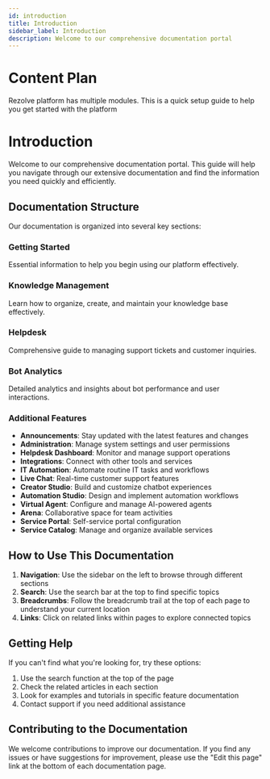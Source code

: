 ```yaml
---
id: introduction
title: Introduction
sidebar_label: Introduction
description: Welcome to our comprehensive documentation portal
---
```


# Content Plan

Rezolve platform has multiple modules.
This is a quick setup guide to help you get started with the platform 





# Introduction

Welcome to our comprehensive documentation portal. This guide will help you navigate through our extensive documentation and find the information you need quickly and efficiently.

## Documentation Structure

Our documentation is organized into several key sections:

### Getting Started
Essential information to help you begin using our platform effectively.

### Knowledge Management
Learn how to organize, create, and maintain your knowledge base effectively.

### Helpdesk
Comprehensive guide to managing support tickets and customer inquiries.

### Bot Analytics
Detailed analytics and insights about bot performance and user interactions.

### Additional Features

- **Announcements**: Stay updated with the latest features and changes
- **Administration**: Manage system settings and user permissions
- **Helpdesk Dashboard**: Monitor and manage support operations
- **Integrations**: Connect with other tools and services
- **IT Automation**: Automate routine IT tasks and workflows
- **Live Chat**: Real-time customer support features
- **Creator Studio**: Build and customize chatbot experiences
- **Automation Studio**: Design and implement automation workflows
- **Virtual Agent**: Configure and manage AI-powered agents
- **Arena**: Collaborative space for team activities
- **Service Portal**: Self-service portal configuration
- **Service Catalog**: Manage and organize available services

## How to Use This Documentation

1. **Navigation**: Use the sidebar on the left to browse through different sections
2. **Search**: Use the search bar at the top to find specific topics
3. **Breadcrumbs**: Follow the breadcrumb trail at the top of each page to understand your current location
4. **Links**: Click on related links within pages to explore connected topics

## Getting Help

If you can't find what you're looking for, try these options:

1. Use the search function at the top of the page
2. Check the related articles in each section
3. Look for examples and tutorials in specific feature documentation
4. Contact support if you need additional assistance

## Contributing to the Documentation

We welcome contributions to improve our documentation. If you find any issues or have suggestions for improvement, please use the "Edit this page" link at the bottom of each documentation page.
